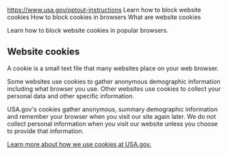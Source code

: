 

https://www.usa.gov/optout-instructions
Learn how to block website cookies
How to block cookies in browsers
What are website cookies

Learn how to block website cookies in popular browsers.

**Website cookies**
-------------------

A cookie is a small text file that many websites place on your web browser.

Some websites use cookies to gather anonymous demographic information including what browser you use. Other websites use cookies to collect your personal data and other specific information.

USA.gov's cookies gather anonymous, summary demographic information and remember your browser when you visit our site again later. We do not collect personal information when you visit our website unless you choose to provide that information.

[Learn more about how we use cookies at USA.gov.](https://www.usa.gov/privacy-security)
